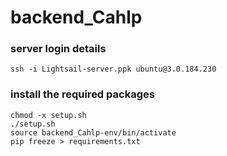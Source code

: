 # backend_Cahlp


### server login details  
`ssh -i Lightsail-server.ppk ubuntu@3.0.184.230`  

### install the required packages  
`chmod -x setup.sh`  
`./setup.sh`  
`source backend_Cahlp-env/bin/activate`  
`pip freeze > requirements.txt`  